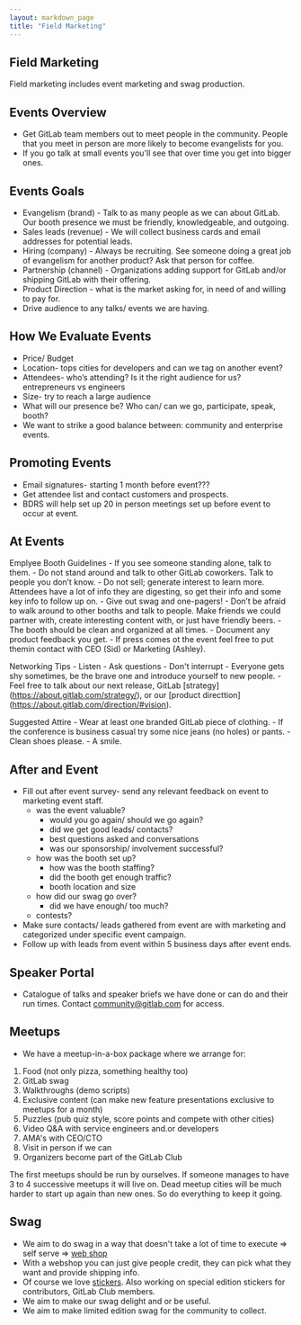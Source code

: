 ```yaml
---
layout: markdown_page
title: "Field Marketing"
---
```


## Field Marketing

Field marketing includes event marketing and swag production.  

## Events Overview

* Get GitLab team members out to meet people in the community. People that you meet in person are more likely to become evangelists for you.
* If you go talk at small events you'll see that over time you get into bigger ones.

## Events Goals
- Evangelism (brand) - Talk to as many people as we can about GitLab. Our booth presence we must be friendly, knowledgeable, and outgoing. 
- Sales leads (revenue) - We will collect business cards and email addresses for potential leads. 
- Hiring (company) - Always be recruiting. See someone doing a great job of evangelism for another product? Ask that person for coffee.
- Partnership (channel) - Organizations adding support for GitLab and/or shipping GitLab with their offering.
- Product Direction - what is the market asking for, in need of and willing to pay for.  
- Drive audience to any talks/ events we are having.

## How We Evaluate Events
- Price/ Budget 
- Location- tops cities for developers and can we tag on another event?
- Attendees- who’s attending? Is it the right audience for us? entrepreneurs vs engineers 
- Size- try to reach a large audience
- What will our presence be? Who can/ can we go, participate, speak, booth?
- We want to strike a good balance between: community and enterprise events.

## Promoting Events
- Email signatures- starting 1 month before event???
- Get attendee list and contact customers and prospects.
- BDRS will help set up 20 in person meetings set up before event to occur at event.

## At Events

Emplyee Booth Guidelines
    - If you see someone standing alone, talk to them. 
    - Do not stand around and talk to other GitLab coworkers. Talk to people you don’t know. 
    - Do not sell; generate interest to learn more. Attendees have a lot of info they are digesting, so get their info and some key info to follow up on.
    - Give out swag and one-pagers!
    - Don’t be afraid to walk around to other booths and talk to people. Make friends we could partner with, create interesting content with, or just have friendly beers.
    - The booth should be clean and organized at all times.
    - Document any product feedback you get.
    - If press comes ot the event feel free to put themin contact with CEO (Sid) or Marketing (Ashley).

Networking Tips
    - Listen
    - Ask questions
    - Don't interrupt
    - Everyone gets shy sometimes, be the brave one and introduce yourself to new people. 
    - Feel free to talk about our next release, GitLab [strategy] (https://about.gitlab.com/strategy/), or our [product directtion] (https://about.gitlab.com/direction/#vision).
    
Suggested Attire
    - Wear at least one branded GitLab piece of clothing. 
    - If the conference is business casual try some nice jeans (no holes) or pants. 
    - Clean shoes please. 
    - A smile. 

## After and Event

- Fill out after event survey- send any relevant feedback on event to marketing event staff. 
    - was the event valuable?
        - would you go again/ should we go again?
        - did we get good leads/ contacts?
        - best questions asked and conversations
        - was our sponsorship/ involvement successful?
    - how was the booth set up?
        - how was the booth staffing?
        - did the booth get enough traffic?
        - booth location and size
    - how did our swag go over?
        - did we have enough/ too much?
    - contests?
- Make sure contacts/ leads gathered from event are with marketing and categorized under specific event campaign.
- Follow up with leads from event within 5 business days after event ends.


## Speaker Portal

* Catalogue of talks and speaker briefs we have done or can do and their run times.  Contact community@gitlab.com for access.

## Meetups

* We have a meetup-in-a-box package where we arrange for:

1. Food (not only pizza, something healthy too)
1. GitLab swag
1. Walkthroughs (demo scripts)
1. Exclusive content (can make new feature presentations exclusive to meetups for a month)
1. Puzzles (pub quiz style, score points and compete with other cities)
1. Video Q&A with service engineers and.or developers
1. AMA's with CEO/CTO
1. Visit in person if we can
1. Organizers become part of the GitLab Club

The first meetups should be run by ourselves.
If someone manages to have 3 to 4 successive meetups it will live on.
Dead meetup cities will be much harder to start up again than new ones.
So do everything to keep it going.

## Swag

* We aim to do swag in a way that doesn't take a lot of time to execute => self serve => [web shop](https://gitlab.mybrightsites.com/)
* With a webshop you can just give people credit, they can pick what they want and provide shipping info.
* Of course we love [stickers](http://opensource.com/business/15/11/open-source-stickers). Also working on special edition stickers for contributors, GitLab Club members.
* We aim to make our swag delight and or be useful.
* We aim to make limited edition swag for the community to collect. 

